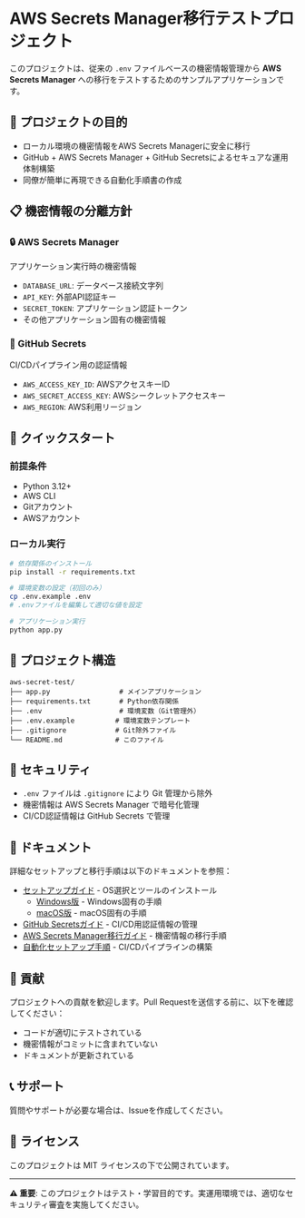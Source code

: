 # AWS Secrets Manager移行テストプロジェクト

このプロジェクトは、従来の `.env` ファイルベースの機密情報管理から **AWS Secrets Manager** への移行をテストするためのサンプルアプリケーションです。

## 🎯 プロジェクトの目的

- ローカル環境の機密情報をAWS Secrets Managerに安全に移行
- GitHub + AWS Secrets Manager + GitHub Secretsによるセキュアな運用体制構築
- 同僚が簡単に再現できる自動化手順書の作成

## 📋 機密情報の分離方針

### 🔒 AWS Secrets Manager
アプリケーション実行時の機密情報
- `DATABASE_URL`: データベース接続文字列
- `API_KEY`: 外部API認証キー
- `SECRET_TOKEN`: アプリケーション認証トークン
- その他アプリケーション固有の機密情報

### 🔑 GitHub Secrets
CI/CDパイプライン用の認証情報
- `AWS_ACCESS_KEY_ID`: AWSアクセスキーID
- `AWS_SECRET_ACCESS_KEY`: AWSシークレットアクセスキー
- `AWS_REGION`: AWS利用リージョン

## 🚀 クイックスタート

### 前提条件
- Python 3.12+
- AWS CLI
- Gitアカウント
- AWSアカウント

### ローカル実行
```bash
# 依存関係のインストール
pip install -r requirements.txt

# 環境変数の設定（初回のみ）
cp .env.example .env
# .envファイルを編集して適切な値を設定

# アプリケーション実行
python app.py
```

## 📁 プロジェクト構造

```
aws-secret-test/
├── app.py                 # メインアプリケーション
├── requirements.txt       # Python依存関係
├── .env                   # 環境変数（Git管理外）
├── .env.example          # 環境変数テンプレート
├── .gitignore            # Git除外ファイル
└── README.md             # このファイル
```

## 🔐 セキュリティ

- `.env` ファイルは `.gitignore` により Git 管理から除外
- 機密情報は AWS Secrets Manager で暗号化管理
- CI/CD認証情報は GitHub Secrets で管理

## 📖 ドキュメント

詳細なセットアップと移行手順は以下のドキュメントを参照：
- [セットアップガイド](docs/setup-guide.md) - OS選択とツールのインストール
  - [Windows版](docs/setup-guide-windows.md) - Windows固有の手順
  - [macOS版](docs/setup-guide-macos.md) - macOS固有の手順
- [GitHub Secretsガイド](docs/github-secrets-guide.md) - CI/CD用認証情報の管理
- [AWS Secrets Manager移行ガイド](docs/migration-guide.md) - 機密情報の移行手順
- [自動化セットアップ手順](docs/automation-setup.md) - CI/CDパイプラインの構築

## 🤝 貢献

プロジェクトへの貢献を歓迎します。Pull Requestを送信する前に、以下を確認してください：
- コードが適切にテストされている
- 機密情報がコミットに含まれていない
- ドキュメントが更新されている

## 📞 サポート

質問やサポートが必要な場合は、Issueを作成してください。

## 📄 ライセンス

このプロジェクトは MIT ライセンスの下で公開されています。

---

**⚠️ 重要**: このプロジェクトはテスト・学習目的です。実運用環境では、適切なセキュリティ審査を実施してください。